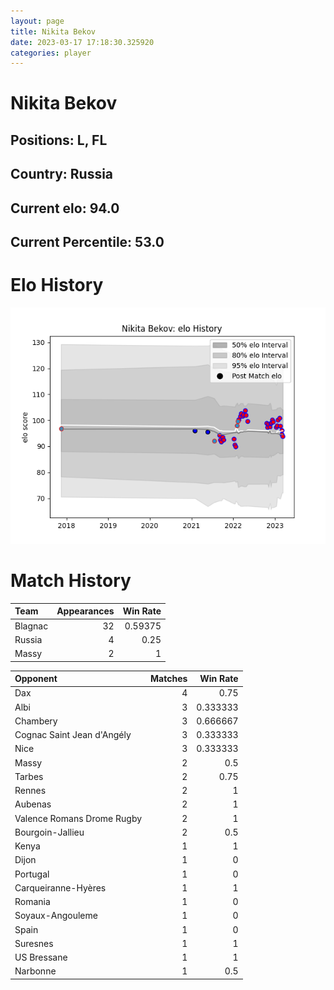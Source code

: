 ```yaml
---  
layout: page  
title: Nikita Bekov  
date: 2023-03-17 17:18:30.325920  
categories: player  
---
```

# Nikita Bekov

## Positions: L, FL

## Country: Russia

## Current elo: 94.0

## Current Percentile: 53.0

# Elo History


![elo history](history_NikitaBekov.png)
# Match History


| Team    |   Appearances |   Win Rate |
|:--------|--------------:|-----------:|
| Blagnac |            32 |    0.59375 |
| Russia  |             4 |    0.25    |
| Massy   |             2 |    1       |

| Opponent                   |   Matches |   Win Rate |
|:---------------------------|----------:|-----------:|
| Dax                        |         4 |   0.75     |
| Albi                       |         3 |   0.333333 |
| Chambery                   |         3 |   0.666667 |
| Cognac Saint Jean d'Angély |         3 |   0.333333 |
| Nice                       |         3 |   0.333333 |
| Massy                      |         2 |   0.5      |
| Tarbes                     |         2 |   0.75     |
| Rennes                     |         2 |   1        |
| Aubenas                    |         2 |   1        |
| Valence Romans Drome Rugby |         2 |   1        |
| Bourgoin-Jallieu           |         2 |   0.5      |
| Kenya                      |         1 |   1        |
| Dijon                      |         1 |   0        |
| Portugal                   |         1 |   0        |
| Carqueiranne-Hyères        |         1 |   1        |
| Romania                    |         1 |   0        |
| Soyaux-Angouleme           |         1 |   0        |
| Spain                      |         1 |   0        |
| Suresnes                   |         1 |   1        |
| US Bressane                |         1 |   1        |
| Narbonne                   |         1 |   0.5      |
